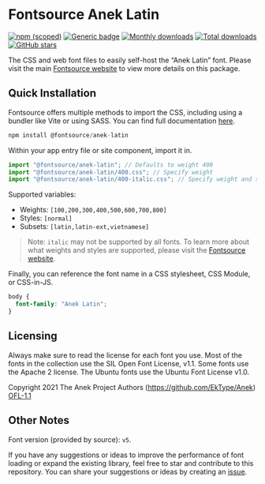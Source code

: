 # Fontsource Anek Latin

[![npm (scoped)](https://img.shields.io/npm/v/@fontsource/anek-latin?color=brightgreen)](https://www.npmjs.com/package/@fontsource/anek-latin) [![Generic badge](https://img.shields.io/badge/fontsource-passing-brightgreen)](https://github.com/fontsource/fontsource) [![Monthly downloads](https://badgen.net/npm/dm/@fontsource/anek-latin)](https://github.com/fontsource/fontsource) [![Total downloads](https://badgen.net/npm/dt/@fontsource/anek-latin)](https://github.com/fontsource/fontsource) [![GitHub stars](https://img.shields.io/github/stars/fontsource/fontsource.svg?style=social&label=Star)](https://github.com/fontsource/fontsource/stargazers)

The CSS and web font files to easily self-host the “Anek Latin” font. Please visit the main [Fontsource website](https://fontsource.org/fonts/anek-latin) to view more details on this package.

## Quick Installation

Fontsource offers multiple methods to import the CSS, including using a bundler like Vite or using SASS. You can find full documentation [here](https://fontsource.org/docs/getting-started/introduction).

```javascript
npm install @fontsource/anek-latin
```

Within your app entry file or site component, import it in.

```javascript
import "@fontsource/anek-latin"; // Defaults to weight 400
import "@fontsource/anek-latin/400.css"; // Specify weight
import "@fontsource/anek-latin/400-italic.css"; // Specify weight and style
```

Supported variables:
- Weights: `[100,200,300,400,500,600,700,800]`
- Styles: `[normal]`
- Subsets: `[latin,latin-ext,vietnamese]`

> Note: `italic` may not be supported by all fonts. To learn more about what weights and styles are supported, please visit the [Fontsource website](https://fontsource.org/fonts/anek-latin).

Finally, you can reference the font name in a CSS stylesheet, CSS Module, or CSS-in-JS.

```css
body {
  font-family: "Anek Latin";
}
```

## Licensing
Always make sure to read the license for each font you use. Most of the fonts in the collection use the SIL Open Font License, v1.1. Some fonts use the Apache 2 license. The Ubuntu fonts use the Ubuntu Font License v1.0.

Copyright 2021 The Anek Project Authors (https://github.com/EkType/Anek)
[OFL-1.1](http://scripts.sil.org/OFL)

## Other Notes
Font version (provided by source): `v5`.

If you have any suggestions or ideas to improve the performance of font loading or expand the existing library, feel free to star and contribute to this repository. You can share your suggestions or ideas by creating an [issue](https://github.com/fontsource/fontsource/issues).